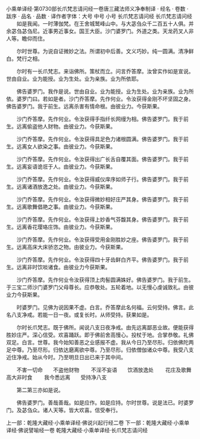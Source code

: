 小乘单译经·第0730部长爪梵志请问经一卷唐三藏法师义净奉制译
· 经名 · 卷数 · 跋序
· 品名 · 品数 · 译作者字体：大号 中号 小号
长爪梵志请问经
长爪梵志请问经
　　如是我闻。一时薄伽梵。在王舍城鹫峰山中。与大苾刍众千二百五十人俱。并余苾刍苾刍尼。近事男近事女。国王大臣。沙门婆罗门。外道之类。天龙药叉人非人等。瞻仰而住。

　　尔时世尊。为说自证微妙之法。所谓初中后善。文义巧妙。纯一圆满。清净鲜白。梵行之相。

　　尔时有一长爪梵志。来诣佛所。策杖而立。问言乔答摩。汝曾实作如是宣说。世由自业。业为能授。业为生处。业为亲族。业为所依耶。

　　佛告婆罗门。我作是说。世由自业。业为能授。业为生处。业为亲族。业为所依。婆罗门曰。若如是者。沙门乔答摩。先作何业。令汝获得金刚不坏坚固之身。佛告婆罗门。我于前生。远离杀害有情命根。由彼业力。今获斯果。

　　沙门乔答摩。先作何业。令汝获得手指纤长网缦为相。佛告婆罗门。我于前生。远离偷盗他人财物。由彼业力。今获斯果。

　　沙门乔答摩。先作何业。令汝获得具足色力诸根圆满。佛告婆罗门。我于前生。远离女人欲染之事。由彼业力。今获斯果。

　　沙门乔答摩。先作何业。令汝获得出广长舌自覆其面。佛告婆罗门。我于前生。远离妄语诡诳于人。由彼业力。今获斯果。

　　沙门乔答摩。先作何业。令汝获得威仪庠序如师子行。佛告婆罗门。我于前生。远离诸酒放逸之处。由彼业力。今获斯果。

　　沙门乔答摩。先作何业。令汝获得微妙相好庄严其身。佛告婆罗门。我于前生。远离歌舞倡艳之事。由彼业力。今获斯果。

　　沙门乔答摩。先作何业。令汝获得上妙香气芬馥其身。佛告婆罗门。我于前生。远离香花璎珞庄饰。由彼业力。今获斯果。

　　沙门乔答摩。先作何业。令汝获得受用金刚胜妙之座。佛告婆罗门。我于前生。远离高床大床骄恣之物。由彼业力。今获斯果。

　　沙门乔答摩。先作何业。令汝获得四十牙齿鲜白齐平。佛告婆罗门。我于前生。远离非时饮啖诸食。由彼业力今获斯果。

　　沙门乔答摩。先作何业令汝获得顶上肉髻圆满姝好。佛告婆罗门。我于前生。于三宝二师沙门婆罗门父母尊长。应恭敬处。五轮着地。以无慢心虔诚致礼。由彼业力今获斯果。

　　时婆罗门。见佛为说因果不虚。白言。乔答摩此名何福。云何受持。佛言。此名八支净戒。若能一日一夜。或复长时。从师受持。获果如是。

　　尔时长爪梵志。既于佛所。闻说八支日夜净戒。由先远离鄙恶业故。便能获得胜妙庄严。深心信受。欢喜踊跃。即于佛前舍高慢心。投杖于地。合掌恭敬。礼佛双足。白言。世尊。我今始知善恶之业感报不虚。我从今日乃至尽形。归依佛陀两足中尊。乃至尽形。归依达磨离欲中尊。乃至尽形。归依僧伽诸众中尊。我受八支近住净戒。始从今时。乃至明旦日出已来于其中间。

　　不害一切命　　不盗他财物
　　不淫不妄语　　饮酒放逸处
　　花庄及歌舞　　高大非时食
　　我今悉远离　　受持净八支

　　第二第三亦如是说。

　　佛告婆罗门。善哉善哉。如是应作。如是应持。尔时世尊。说是法已。时婆罗门。及苾刍众。诸人天等。皆大欢喜。信受奉行。

上一部：乾隆大藏经·小乘单译经·佛说兴起行经二卷
下一部：乾隆大藏经·小乘单译经·佛说譬喻经一卷
乾隆大藏经·小乘单译经·长爪梵志请问经